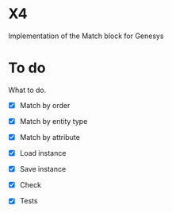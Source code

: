 # X4
Implementation of the Match block for Genesys


# To do
What to do.


- [X] Match by order
- [X] Match by entity type
- [X] Match by attribute
- [X] Load instance
- [X] Save instance
- [X] Check
- [X] Tests

